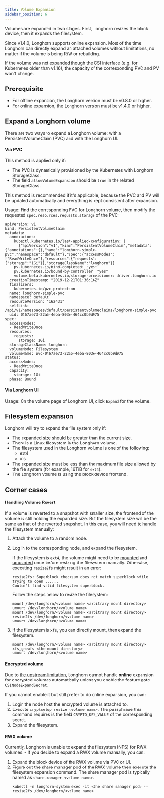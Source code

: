 ```yaml
---
title: Volume Expansion
sidebar_position: 6
---
```


<head>
  <link rel="canonical" href="https://main--longhornio-docusaurus.netlify.app/nodes-and-volumes/volumes/expansion"/>
</head>

Volumes are expanded in two stages. First, Longhorn resizes the block device, then it expands the filesystem.

Since v1.4.0, Longhorn supports online expansion. Most of the time Longhorn can directly expand an attached volumes without limitations, no matter if the volume is being R/W or rebuilding.

If the volume was not expanded though the CSI interface (e.g. for Kubernetes older than v1.16), the capacity of the corresponding PVC and PV won't change.

## Prerequisite

- For offline expansion, the Longhorn version must be v0.8.0 or higher.
- For online expansion, the Longhorn version must be v1.4.0 or higher.

## Expand a Longhorn volume

There are two ways to expand a Longhorn volume: with a PersistentVolumeClaim (PVC) and with the Longhorn UI.

#### Via PVC

This method is applied only if:

- The PVC is dynamically provisioned by the Kubernetes with Longhorn StorageClass.
- The field `allowVolumeExpansion` should be `true` in the related StorageClass.

This method is recommended if it's applicable, because the PVC and PV will be updated automatically and everything is kept consistent after expansion.

Usage: Find the corresponding PVC for Longhorn volume, then modify the requested `spec.resources.requests.storage` of the PVC:

```
apiVersion: v1
kind: PersistentVolumeClaim
metadata:
  annotations:
    kubectl.kubernetes.io/last-applied-configuration: |
      {"apiVersion":"v1","kind":"PersistentVolumeClaim","metadata":{"annotations":{},"name":"longhorn-simple-pvc","namespace":"default"},"spec":{"accessModes":["ReadWriteOnce"],"resources":{"requests":{"storage":"1Gi"}},"storageClassName":"longhorn"}}
    pv.kubernetes.io/bind-completed: "yes"
    pv.kubernetes.io/bound-by-controller: "yes"
    volume.beta.kubernetes.io/storage-provisioner: driver.longhorn.io
  creationTimestamp: "2019-12-21T01:36:16Z"
  finalizers:
  - kubernetes.io/pvc-protection
  name: longhorn-simple-pvc
  namespace: default
  resourceVersion: "162431"
  selfLink: /api/v1/namespaces/default/persistentvolumeclaims/longhorn-simple-pvc
  uid: 0467ae73-22a5-4eba-803e-464cc0b9d975
spec:
  accessModes:
  - ReadWriteOnce
  resources:
    requests:
      storage: 1Gi
  storageClassName: longhorn
  volumeMode: Filesystem
  volumeName: pvc-0467ae73-22a5-4eba-803e-464cc0b9d975
status:
  accessModes:
  - ReadWriteOnce
  capacity:
    storage: 1Gi
  phase: Bound
```

#### Via Longhorn UI

Usage: On the volume page of Longhorn UI, click `Expand` for the volume.

## Filesystem expansion

Longhorn will try to expand the file system only if:

- The expanded size should be greater than the current size.
- There is a Linux filesystem in the Longhorn volume.
- The filesystem used in the Longhorn volume is one of the following:
    - ext4
    - xfs
- The expanded size must be less than the maximum file size allowed by the file system (for example, 16TiB for `ext4`).
- The Longhorn volume is using the block device frontend.

## Corner cases

#### Handling Volume Revert

If a volume is reverted to a snapshot with smaller size, the frontend of the volume is still holding the expanded size. But the filesystem size will be the same as that of the reverted snapshot. In this case, you will need to handle the filesystem manually:

1. Attach the volume to a random node.
2. Log in to the corresponding node, and expand the filesystem.

    If the filesystem is `ext4`, the volume might need to be [mounted](https://linux.die.net/man/8/mount) and [umounted](https://linux.die.net/man/8/umount) once before resizing the filesystem manually. Otherwise, executing `resize2fs` might result in an error:

    ```
    resize2fs: Superblock checksum does not match superblock while trying to open ......
    Couldn't find valid filesystem superblock.
    ```

    Follow the steps below to resize the filesystem:

    ```
    mount /dev/longhorn/<volume name> <arbitrary mount directory>
    umount /dev/longhorn/<volume name>
    mount /dev/longhorn/<volume name> <arbitrary mount directory>
    resize2fs /dev/longhorn/<volume name>
    umount /dev/longhorn/<volume name>
    ```

3. If the filesystem is `xfs`, you can directly mount, then expand the filesystem.

    ```
    mount /dev/longhorn/<volume name> <arbitrary mount directory>
    xfs_growfs <the mount directory>
    umount /dev/longhorn/<volume name>
    ```

#### Encrypted volume

Due to [the upstream limitation](https://kubernetes.io/blog/2022/09/21/kubernetes-1-25-use-secrets-while-expanding-csi-volumes-on-node-alpha/), Longhorn cannot handle **online** expansion for encrypted volumes automatically unless you enable the feature gate `CSINodeExpandSecret`.

If you cannot enable it but still prefer to do online expansion, you can:
1. Login the node host the encrypted volume is attached to.
2. Execute `cryptsetup resize <volume name>`. The passphrase this command requires is the field `CRYPTO_KEY_VALUE` of the corresponding secret.
3. Expand the filesystem.

#### RWX volume

Currently, Longhorn is unable to expand the filesystem (NFS) for RWX volumes. - If you decide to expand a RWX volume manually, you can:

1. Expand the block device of the RWX volume via PVC or UI.
2. Figure out the share manager pod of the RWX volume then execute the filesystem expansion command. The share manager pod is typically named as `share-manager-<volume name>`.
    ```shell
    kubectl -n longhorn-system exec -it <the share manager pod> -- resize2fs /dev/longhorn/<volume name>
    ```
